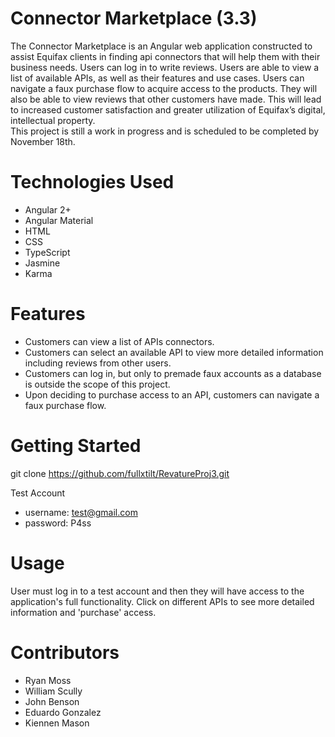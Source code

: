 # Connector Marketplace (3.3)
The Connector Marketplace is an Angular web application constructed to assist Equifax clients in finding api connectors that will help them with their business needs. Users can log in to write reviews. Users are able to view a list of available APIs, as well as their features and use cases. Users can navigate a faux purchase flow to acquire access to the products. They will also be able to view reviews that other customers have made. This will lead to increased customer satisfaction and greater utilization of Equifax’s digital, intellectual property.  
This project is still a work in progress and is scheduled to be completed by November 18th.

# Technologies Used 
* Angular 2+
* Angular Material
* HTML
* CSS
* TypeScript
* Jasmine
* Karma

# Features
* Customers can view a list of APIs connectors.
* Customers can select an available API to view more detailed information including reviews from other users. 
* Customers can log in, but only to premade faux accounts as a database is outside the scope of this project. 
* Upon deciding to purchase access to an API, customers can navigate a faux purchase flow. 

# Getting Started

git clone https://github.com/fullxtilt/RevatureProj3.git

Test Account
* username: test@gmail.com
* password: P4ss

# Usage
User must log in to a test account and then they will have access to the application's full functionality. Click on different APIs to see more detailed information and 'purchase' access.

# Contributors
* Ryan Moss
* William Scully
* John Benson
* Eduardo Gonzalez
* Kiennen Mason